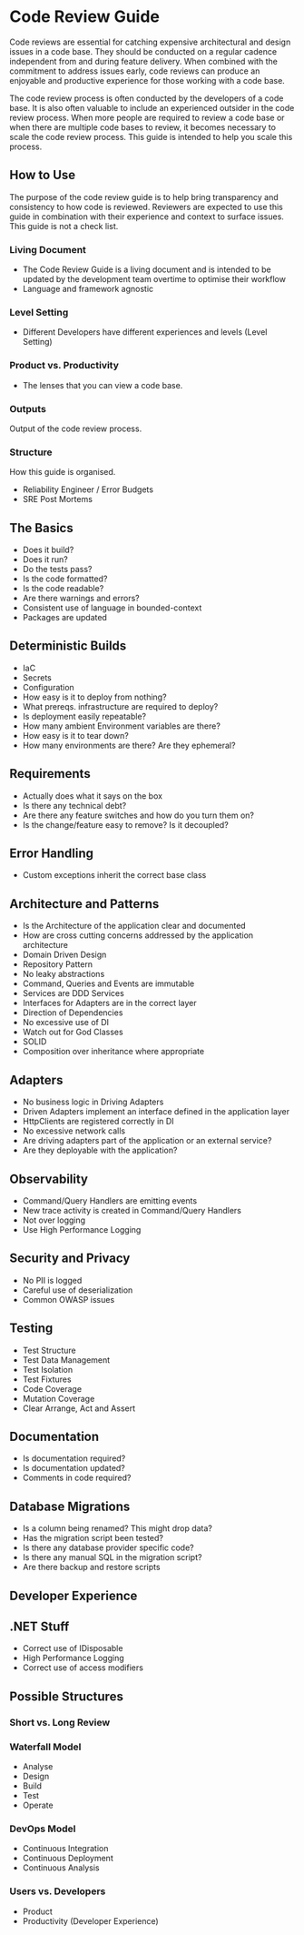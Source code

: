 # Code Review Guide

Code reviews are essential for catching expensive architectural and design issues in a code base. They should be conducted on a regular cadence independent from and during feature delivery. When combined with the commitment to address issues early, code reviews can produce an enjoyable and productive experience for those working with a code base.

The code review process is often conducted by the developers of a code base. It is also often valuable to include an experienced outsider in the code review process. When more people are required to review a code base or when there are multiple code bases to review, it becomes necessary to scale the code review process. This guide is intended to help you scale this process.

## How to Use

The purpose of the code review guide is to help bring transparency and consistency to how code is reviewed. Reviewers are expected to use this guide in combination with their experience and context to surface issues. This guide is not a check list.

### Living Document

- The Code Review Guide is a living document and is intended to be updated by the development team overtime to optimise their workflow
- Language and framework agnostic

### Level Setting

- Different Developers have different experiences and levels (Level Setting)

### Product vs. Productivity

- The lenses that you can view a code base.

### Outputs

Output of the code review process.

### Structure

How this guide is organised.

- Reliability Engineer / Error Budgets
- SRE Post Mortems

## The Basics

- Does it build?
- Does it run?
- Do the tests pass?
- Is the code formatted?
- Is the code readable?
- Are there warnings and errors?
- Consistent use of language in bounded-context
- Packages are updated

## Deterministic Builds

- IaC
- Secrets
- Configuration
- How easy is it to deploy from nothing?
- What prereqs. infrastructure are required to deploy?
- Is deployment easily repeatable?
- How many ambient Environment variables are there?
- How easy is it to tear down?
- How many environments are there? Are they ephemeral?

## Requirements

- Actually does what it says on the box
- Is there any technical debt?
- Are there any feature switches and how do you turn them on?
- Is the change/feature easy to remove? Is it decoupled?

## Error Handling

- Custom exceptions inherit the correct base class

## Architecture and Patterns

- Is the Architecture of the application clear and documented
- How are cross cutting concerns addressed by the application architecture
- Domain Driven Design
- Repository Pattern
- No leaky abstractions
- Command, Queries and Events are immutable
- Services are DDD Services
- Interfaces for Adapters are in the correct layer
- Direction of Dependencies
- No excessive use of DI
- Watch out for God Classes
- SOLID
- Composition over inheritance where appropriate

## Adapters

- No business logic in Driving Adapters
- Driven Adapters implement an interface defined in the application layer
- HttpClients are registered correctly in DI
- No excessive network calls
- Are driving adapters part of the application or an external service?
- Are they deployable with the application?

## Observability

- Command/Query Handlers are emitting events
- New trace activity is created in Command/Query Handlers
- Not over logging
- Use High Performance Logging

## Security and Privacy

- No PII is logged
- Careful use of deserialization
- Common OWASP issues

## Testing

- Test Structure
- Test Data Management
- Test Isolation
- Test Fixtures
- Code Coverage
- Mutation Coverage
- Clear Arrange, Act and Assert

## Documentation

- Is documentation required?
- Is documentation updated?
- Comments in code required?

## Database Migrations

- Is a column being renamed? This might drop data?
- Has the migration script been tested?
- Is there any database provider specific code?
- Is there any manual SQL in the migration script?
- Are there backup and restore scripts

## Developer Experience

## .NET Stuff

- Correct use of IDisposable
- High Performance Logging
- Correct use of access modifiers

## Possible Structures

### Short vs. Long Review

### Waterfall Model

- Analyse
- Design
- Build
- Test
- Operate

### DevOps Model

- Continuous Integration
- Continuous Deployment
- Continuous Analysis

### Users vs. Developers

- Product
- Productivity (Developer Experience)

